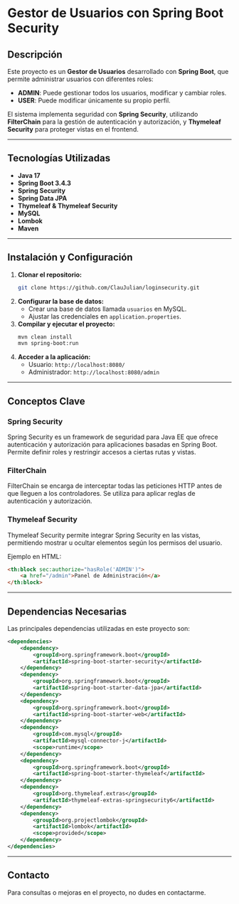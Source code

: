 # Gestor de Usuarios con Spring Boot Security

## Descripción
Este proyecto es un **Gestor de Usuarios** desarrollado con **Spring Boot**, que permite administrar usuarios con diferentes roles:

- **ADMIN**: Puede gestionar todos los usuarios, modificar y cambiar roles.
- **USER**: Puede modificar únicamente su propio perfil.

El sistema implementa seguridad con **Spring Security**, utilizando **FilterChain** para la gestión de autenticación y autorización, y **Thymeleaf Security** para proteger vistas en el frontend.

---

## Tecnologías Utilizadas

- **Java 17**
- **Spring Boot 3.4.3**
- **Spring Security**
- **Spring Data JPA**
- **Thymeleaf & Thymeleaf Security**
- **MySQL**
- **Lombok**
- **Maven**

---

## Instalación y Configuración

1. **Clonar el repositorio:**
   ```bash
   git clone https://github.com/ClauJulian/loginsecurity.git
   ```
2. **Configurar la base de datos:**
   - Crear una base de datos llamada `usuarios` en MySQL.
   - Ajustar las credenciales en `application.properties`.
3. **Compilar y ejecutar el proyecto:**
   ```bash
   mvn clean install
   mvn spring-boot:run
   ```
4. **Acceder a la aplicación:**
   - Usuario: `http://localhost:8080/`
   - Administrador: `http://localhost:8080/admin`

---

## Conceptos Clave

### Spring Security
Spring Security es un framework de seguridad para Java EE que ofrece autenticación y autorización para aplicaciones basadas en Spring Boot. Permite definir roles y restringir accesos a ciertas rutas y vistas.

### FilterChain
FilterChain se encarga de interceptar todas las peticiones HTTP antes de que lleguen a los controladores. Se utiliza para aplicar reglas de autenticación y autorización.

### Thymeleaf Security
Thymeleaf Security permite integrar Spring Security en las vistas, permitiendo mostrar u ocultar elementos según los permisos del usuario.

Ejemplo en HTML:
```html
<th:block sec:authorize="hasRole('ADMIN')">
    <a href="/admin">Panel de Administración</a>
</th:block>
```

---

## Dependencias Necesarias

Las principales dependencias utilizadas en este proyecto son:

```xml
<dependencies>
    <dependency>
        <groupId>org.springframework.boot</groupId>
        <artifactId>spring-boot-starter-security</artifactId>
    </dependency>
    <dependency>
        <groupId>org.springframework.boot</groupId>
        <artifactId>spring-boot-starter-data-jpa</artifactId>
    </dependency>
    <dependency>
        <groupId>org.springframework.boot</groupId>
        <artifactId>spring-boot-starter-web</artifactId>
    </dependency>
    <dependency>
        <groupId>com.mysql</groupId>
        <artifactId>mysql-connector-j</artifactId>
        <scope>runtime</scope>
    </dependency>
    <dependency>
        <groupId>org.springframework.boot</groupId>
        <artifactId>spring-boot-starter-thymeleaf</artifactId>
    </dependency>
    <dependency>
        <groupId>org.thymeleaf.extras</groupId>
        <artifactId>thymeleaf-extras-springsecurity6</artifactId>
    </dependency>
    <dependency>
        <groupId>org.projectlombok</groupId>
        <artifactId>lombok</artifactId>
        <scope>provided</scope>
    </dependency>
</dependencies>
```

---

## Contacto
Para consultas o mejoras en el proyecto, no dudes en contactarme.

